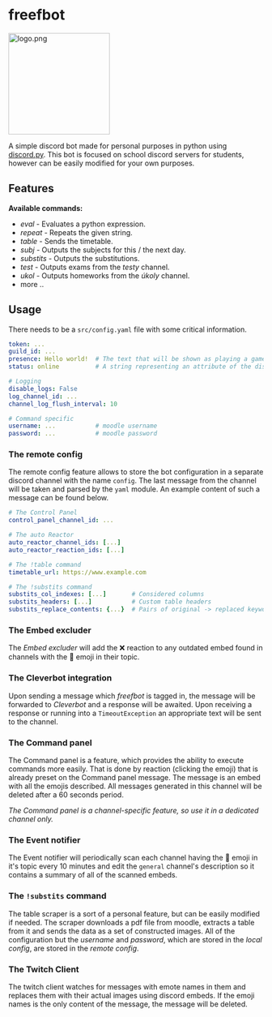 # freefbot

<img src="https://github.com/JakubBlaha/freefbot/blob/master/res/logo.png?raw=true" alt="logo.png" height=200>

A simple discord bot made for personal purposes in python using [discord.py](https://github.com/Rapptz/discord.py). This bot is focused on school discord servers for students, however can be easily modified for your own purposes.


## Features
**Available commands:**
  - *eval*     - Evaluates a python expression.
  - *repeat*   - Repeats the given string.
  - *table*    - Sends the timetable.
  - *subj*     - Outputs the subjects for this / the next day.
  - *substits* - Outputs the substitutions.
  - *test*     - Outputs exams from the *testy* channel.
  - *ukol*     - Outputs homeworks from the *úkoly* channel.
  - more ..

## Usage
There needs to be a `src/config.yaml` file with some critical information.
```yaml
token: ...
guild_id: ...
presence: Hello world!  # The text that will be shown as playing a game
status: online          # A string representing an attribute of the discord.Status class

# Logging
disable_logs: False
log_channel_id: ...
channel_log_flush_interval: 10

# Command specific
username: ...           # moodle username
password: ...           # moodle password
```

### The remote config
The remote config feature allows to store the bot configuration in a separate discord channel with the name `config`. The last message from the channel will be taken and parsed by the `yaml` module. An example content of such a message can be found below.

```yaml
# The Control Panel
control_panel_channel_id: ...

# The auto Reactor
auto_reactor_channel_ids: [...]
auto_reactor_reaction_ids: [...]

# The !table command
timetable_url: https://www.example.com

# The !substits command
substits_col_indexes: [...]       # Considered columns
substits_headers: [...]           # Custom table headers
substits_replace_contents: {...}  # Pairs of original -> replaced keywords in the table
```

### The Embed excluder
The *Embed excluder* will add the ❌ reaction to any outdated embed found in channels with the 🔔 emoji in their topic.

### The Cleverbot integration
Upon sending a message which *freefbot* is tagged in, the message will be forwarded to *Cleverbot* and a response will be awaited. Upon receiving a response or running into a `TimeoutException` an appropriate text will be sent to the channel.

### The Command panel
The Command panel is a feature, which provides the ability to execute commands more easily. That is done by reaction (clicking the emoji) that is already preset on the Command panel message. The message is an embed with all the emojis described. All messages generated in this channel will be deleted after a 60 seconds period.

*The Command panel is a channel-specific feature, so use it in a dedicated channel only.*

### The Event notifier
The Event notifier will periodically scan each channel having the 🔔 emoji in it's topic every 10 minutes and edit the `general` channel's description so it contains a summary of all of the scanned embeds.

### The `!substits` command
The table scraper is a sort of a personal feature, but can be easily modified if needed. The scraper downloads a pdf file from moodle, extracts a table from it and sends the data as a set of constructed images. All of the configuration but the *username* and *password*, which are stored in the *local config*, are stored in the *remote config*.

### The Twitch Client
The twitch client watches for messages with emote names in them and replaces them with their actual images using discord embeds. If the emoji names is the only content of the message, the message will be deleted.